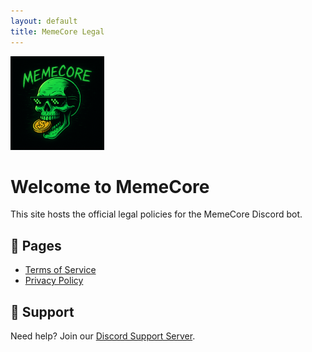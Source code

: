 ```yaml
---
layout: default
title: MemeCore Legal
---
```


<img src="/assets/memecore.png" alt="MemeCore Logo" width="150" />

# Welcome to MemeCore

This site hosts the official legal policies for the MemeCore Discord bot.

## 📜 Pages

- [Terms of Service](tos.md)
- [Privacy Policy](privacy.md)

## 💬 Support

Need help? Join our [Discord Support Server](https://discord.gg/8zKWzrmPbT).
